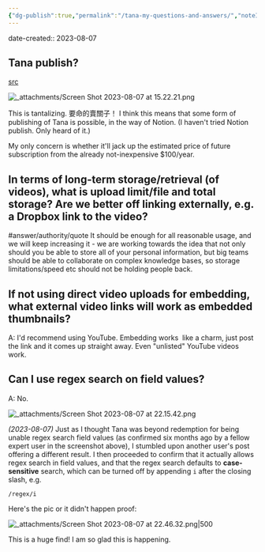 ```yaml
---
{"dg-publish":true,"permalink":"/tana-my-questions-and-answers/","noteIcon":"2"}
---
```


date-created:: 2023-08-07

## Tana publish?

[src](https://tana.pub)

![_attachments/Screen Shot 2023-08-07 at 15.22.21.png](/img/user/_attachments/Screen%20Shot%202023-08-07%20at%2015.22.21.png)

This is tantalizing. 要命的賣關子！ I think this means that some form of publishing of Tana is possible, in the way of Notion. (I haven't tried Notion publish. Only heard of it.)

My only concern is whether it'll jack up the estimated price of future subscription from the already not-inexpensive $100/year. 
## In terms of long-term storage/retrieval (of videos), what is upload limit/file and total storage? Are we better off linking externally, e.g. a Dropbox link to the video?

#answer/authority/quote
It should be enough for all reasonable usage, and we will keep increasing it - we are working towards the idea that not only should you be able to store all of your personal information, but big teams should be able to collaborate on complex knowledge bases, so storage limitations/speed etc should not be holding people back.

## If not using direct video uploads for embedding, what external video links will work as embedded thumbnails?

A: I'd recommend using YouTube. Embedding works  like a charm, just post the link and it comes up straight away. Even "unlisted" YouTube videos work.
## Can I use regex search on field values?

A: No.

![_attachments/Screen Shot 2023-08-07 at 22.15.42.png](/img/user/_attachments/Screen%20Shot%202023-08-07%20at%2022.15.42.png)

*(2023-08-07)* Just as I thought Tana was beyond redemption for being unable regex search field values (as confirmed six months ago by a fellow expert user in the screenshot above), I stumbled upon another user's post offering a different result. I then proceeded to confirm that it actually allows regex search in field values, and that the regex search defaults to **case-sensitive** search, which can be turned off by appending `i` after the closing slash, e.g.

`/regex/i`

Here's the pic or it didn't happen proof:

![_attachments/Screen Shot 2023-08-07 at 22.46.32.png|500](/img/user/_attachments/Screen%20Shot%202023-08-07%20at%2022.46.32.png)

This is a huge find! I am so glad this is happening.